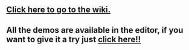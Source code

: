 ## [Click here to go to the wiki.](https://github.com/Pagunasa/tfg-gmj/wiki)

## All the demos are available in the editor, if you want to give it a try just [click here!!](https://pagunasa.github.io/tfg-gmj/)

